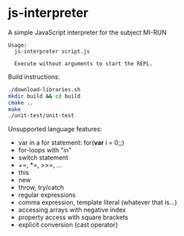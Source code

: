 # js-interpreter
A simple JavaScript interpreter for the subject MI-RUN

```
Usage:
  js-interpreter script.js
  
  Execute without arguments to start the REPL.
```

Build instructions:
``` bash
./download-libraries.sh
mkdir build && cd build
cmake ..
make
./unit-test/unit-test
```

Unsupported language features:
* var in a for statement: for(**var** i = 0;;)
* for-loops with "in"
* switch statement
* +=, *=, >>=, ...
* this
* new
* throw, try/catch
* regular expressions
* comma expression, template literal (whatever that is...)
* accessing arrays with negative index
* property access with square brackets
* explicit conversion (cast operator)

